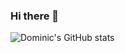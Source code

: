 ### Hi there 👋
![Dominic's GitHub stats](https://github-readme-stats.vercel.app/api?username=dominicjonas&theme=omni&show_icons=true) 




